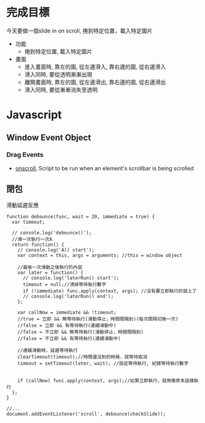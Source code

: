 # 完成目標

今天要做一個slide in on scroll, 捲到特定位置，載入特定圖片

- 功能
  - 捲到特定位置, 載入特定圖片
- 畫面
  - 進入畫面時, 靠左的圖, 從左邊滑入, 靠右邊的圖, 從右邊滑入
  - 滑入同時, 要從透明漸漸出現
  - 離開畫面時, 靠左的圖, 從左邊滑出, 靠右邊的圖, 從右邊滑出
  - 滑入同時, 要從漸漸消失至透明

# Javascript

## Window Event Object

### Drag Events

- [onscroll](https://www.w3schools.com/tags/ev_onscroll.asp), Script to be run when an element's scrollbar is being scrolled

## 閉包

滑動延遲反應

```javascript=
function debounce(func, wait = 20, immediate = true) {
  var timeout;

  // console.log('debounce()');
  //滑一次執行一次A
  return function() {
    // console.log('A() start');
    var context = this, args = arguments; //this = window object

    //最後一次滑動之後執行的內容
    var later = function() {
      // console.log('laterRun() start');
      timeout = null;//清掉等待執行數字
      if (!immediate) func.apply(context, args); //沒有要立即執行的就上了
      // console.log('laterRun() end');
    };

    var callNow = immediate && !timeout;
    //true = 立即 && 無等待執行(滑動停止，時間間隔到)(每次間隔切換一次)
    //false = 立即 && 有等待執行(連續滑動中)
    //false = 不立即 && 無等待執行(滑動停止，時間間隔到)
    //false = 不立即 && 有等待執行(連續滑動中)

    //連續滑動時，延遲等待執行
    clearTimeout(timeout);//時間還沒到的時候，就等待取消
    timeout = setTimeout(later, wait); //設定等待執行, 紀錄等待執行數字


    if (callNow) func.apply(context, args);//如果立即執行，就用像原本這樣執行
  };
}

//...
document.addEventListener('scroll', debounce(checkSlide));

```
